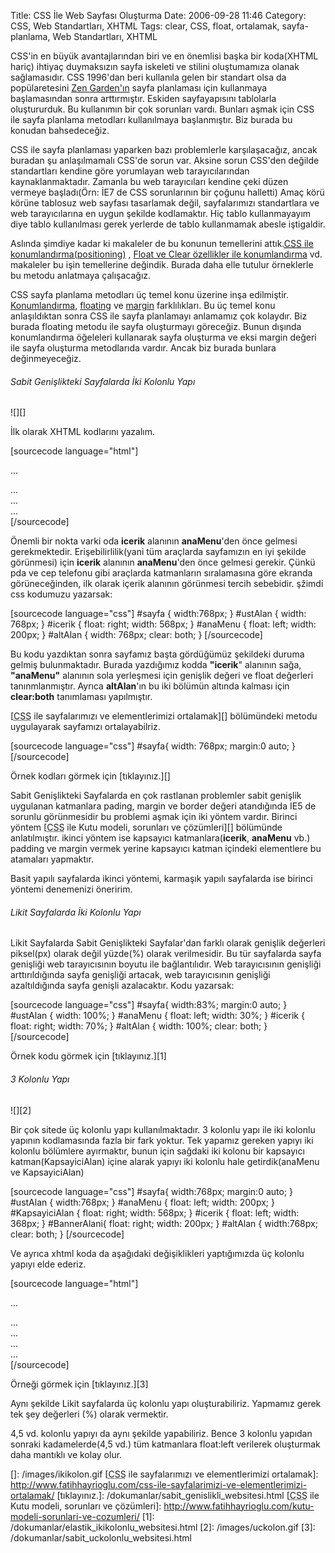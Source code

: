 Title: CSS İle Web Sayfası Oluşturma
Date: 2006-09-28 11:46
Category: CSS, Web Standartları, XHTML
Tags: clear, CSS, float, ortalamak, sayfa-planlama, Web Standartları, XHTML

CSS'in en büyük avantajlarından biri ve en önemlisi başka bir koda(XHTML
hariç) ihtiyaç duymaksızın sayfa iskeleti ve stilini oluştumamıza olanak
sağlamasıdır. CSS 1996'dan beri kullanıla gelen bir standart olsa da
popülaretesini [Zen Garden'ın][] sayfa planlaması için kullanmaya
başlamasından sonra arttırmıştır. Eskiden sayfayapısını tablolarla
oluştururduk. Bu kullanımın bir çok sorunları vardı. Bunları aşmak için
CSS ile sayfa planlama metodları kullanılmaya başlanmıştır. Biz burada
bu konudan bahsedeceğiz.

CSS ile sayfa planlaması yaparken bazı problemlerle karşılaşacağız,
ancak buradan şu anlaşılmamalı CSS'de sorun var. Aksine sorun CSS'den
değilde standartları kendine göre yorumlayan web tarayıcılarından
kaynaklanmaktadır. Zamanla bu web tarayıcıları kendine çeki düzen
vermeye başladı(Örn: İE7 de CSS sorunlarının bir çoğunu halletti) Amaç
körü körüne tablosuz web sayfası tasarlamak değil, sayfalarımızı
standartlara ve web tarayıcılarına en uygun şekilde kodlamaktır. Hiç
tablo kullanmayayım diye tablo kullanılması gerek yerlerde de tablo
kullanmamak abesle iştigaldir.

Aslında şimdiye kadar ki makaleler de bu konunun temellerini
attık.[<acronym title="Stil şablonu">CSS</acronym> ile
konumlandırma(positioning)][] , [Float ve Clear özellikler ile
konumlandırma][] vd. makaleler bu işin temellerine değindik. Burada daha
elle tutulur örneklerle bu metodu anlatmaya çalışacağız.

CSS sayfa planlama metodları üç temel konu üzerine inşa edilmiştir.
[Konumlandırma][<acronym title="Stil şablonu">CSS</acronym> ile
konumlandırma(positioning)], [floating][Float ve Clear özellikler ile
konumlandırma] ve [margin][] farklılıkları. Bu üç temel konu
anlaşıldıktan sonra CSS ile sayfa planlamayı anlamamız çok kolaydır. Biz
burada floating metodu ile sayfa oluşturmayı göreceğiz. Bunun dışında
konumlandırma öğeleleri kullanarak sayfa oluşturma ve eksi margin değeri
ile sayfa oluşturma metodlarıda vardır. Ancak biz burada bunlara
değinmeyeceğiz.

###### Sabit Genişlikteki Sayfalarda İki Kolonlu Yapı

![][]

İlk olarak XHTML kodlarını yazalım.

[sourcecode language="html"] <div id="sayfa"> <div id="ustAlan"> ...
</div> <div id="icerik"> ... </div> <div id="anaMenu"> ...
</div> <div id="altAlan"> ... </div> </div> [/sourcecode]

Önemli bir nokta varki oda **icerik** alanının **anaMenu**'den önce
gelmesi gerekmektedir. Erişebilirlilik(yani tüm araçlarda sayfamızın en
iyi şekilde görünmesi) için **icerik** alanının **anaMenu**'den önce
gelmesi gerekir. Çünkü pda ve cep telefonu gibi araçlarda katmanların
sıralamasına göre ekranda görüneceğinden, ilk olarak içerik alanının
görünmesi tercih sebebidir. şžimdi css kodumuzu yazarsak:

[sourcecode language="css"] #sayfa { width:768px; } #ustAlan { width:
768px; } #icerik { float: right; width: 568px; } #anaMenu { float:
left; width: 200px; } #altAlan { width: 768px; clear: both; }
[/sourcecode]

Bu kodu yazdıktan sonra sayfamız başta gördüğümüz şekildeki duruma
gelmiş bulunmaktadır. Burada yazdığımız kodda **"icerik**" alanının
sağa, **"anaMenu"** alanının sola yerleşmesi için genişlik değeri ve
float değerleri tanınmlanmıştır. Ayrıca **altAlan**'ın bu iki bölümün
altında kalması için **clear:both** tanımlaması yapılmıştır.

[<acronym title="Stil şablonu">CSS</acronym> ile sayfalarımızı ve
elementlerimizi ortalamak][] bölümündeki metodu uygulayarak sayfamızı
ortalayabilriz.

[sourcecode language="css"] #sayfa{ width: 768px; margin:0 auto; }
[/sourcecode]

Örnek kodları görmek için [tıklayınız.][]

Sabit Genişlikteki Sayfalarda en çok rastlanan problemler sabit genişlik
uygulanan katmanlara pading, margin ve border değeri atandığında IE5 de
sorunlu görünmesidir bu problemi aşmak için iki yöntem vardır. Birinci
yöntem [<acronym title="Stil şablonu">CSS</acronym> ile Kutu modeli,
sorunları ve çözümleri][] bölümünde anlatılmıştır. ikinci yöntem ise
kapsayıcı katmanlara(**icerik**, **anaMenu** vb.) padding ve margin
vermek yerine kapsayıcı katman içindeki elementlere bu atamaları
yapmaktır.

Basit yapılı sayfalarda ikinci yöntemi, karmaşık yapılı sayfalarda ise
birinci yöntemi denemenizi öneririm.

###### Likit Sayfalarda İki Kolonlu Yapı

Likit Sayfalarda Sabit Genişlikteki Sayfalar'dan farklı olarak genişlik
değerleri piksel(px) olarak değil yüzde(%) olarak verilmesidir. Bu tür
sayfalarda sayfa genişliği web tarayıcısının boyutu ile bağlantılıdır.
Web tarayıcısının genişliği arttırıldığında sayfa genişliği artacak, web
tarayıcısının genişliği azaltıldığında sayfa genişli azalacaktır. Kodu
yazarsak:

[sourcecode language="css"] #sayfa{ width:83%; margin:0 auto; }
#ustAlan { width: 100%; } #anaMenu { float: left; width: 30%; }
#icerik { float: right; width: 70%; } #altAlan { width: 100%; clear:
both; } [/sourcecode]

Örnek kodu görmek için [tıklayınız.][1]

###### 3 Kolonlu Yapı

![][2]

Bir çok sitede üç kolonlu yapı kullanılmaktadır. 3 kolonlu yapı ile iki
kolonlu yapının kodlamasında fazla bir fark yoktur. Tek yapamız gereken
yapıyı iki kolonlu bölümlere ayırmaktır, bunun için sağdaki iki kolonu
bir kapsayıcı katman(KapsayiciAlan) içine alarak yapıyı iki kolonlu hale
getirdik(anaMenu ve KapsayiciAlan)

[sourcecode language="css"] #sayfa{ width:768px; margin:0 auto; }
#ustAlan { width:768px; } #anaMenu { float: left; width: 200px; }
#KapsayiciAlan { float: right; width: 568px; } #icerik { float: left;
width: 368px; } #BannerAlani{ float: right; width: 200px; } #altAlan {
width:768px; clear: both; } [/sourcecode]

Ve ayrıca xhtml koda da aşağıdaki değişiklikleri yaptığımızda üç kolonlu
yapıyı elde ederiz.

[sourcecode language="html"] <div id="sayfa"> <div id="ustAlan"> ...
</div> <div id="KapsayiciAlan"> <div id="icerik"> ... </div>
<div id="BannerAlani"> ... </div> </div> <div id="anaMenu"> ...
</div> <div id="altAlan"> ... </div> </div> [/sourcecode]

Örneği görmek için [tıklayınız.][3]

Aynı şekilde Likit sayfalarda üç kolonlu yapı oluşturabiliriz. Yapmamız
gerek tek şey değerleri (%) olarak vermektir.

4,5 vd. kolonlu yapıyı da aynı şekilde yapabiliriz. Bence 3 kolonlu
yapıdan sonraki kadamelerde(4,5 vd.) tüm katmanlara float:left verilerek
oluşturmak daha mantıklı ve kolay olur.

</p>

  [Zen Garden'ın]: http://www.csszengarden.com/
  [<acronym title="Stil şablonu">CSS</acronym> ile
  konumlandırma(positioning)]: http://www.fatihhayrioglu.com/?p=151
  [Float ve Clear özellikler ile konumlandırma]: http://www.fatihhayrioglu.com/?p=160
  [margin]: http://www.fatihhayrioglu.com/?p=113
  []: /images/ikikolon.gif
  [<acronym title="Stil şablonu">CSS</acronym> ile sayfalarımızı ve
  elementlerimizi ortalamak]: http://www.fatihhayrioglu.com/css-ile-sayfalarimizi-ve-elementlerimizi-ortalamak/
  [tıklayınız.]: /dokumanlar/sabit_genislikli_websitesi.html
  [<acronym title="Stil şablonu">CSS</acronym> ile Kutu modeli,
  sorunları ve çözümleri]: http://www.fatihhayrioglu.com/kutu-modeli-sorunlari-ve-cozumleri/
  [1]: /dokumanlar/elastik_ikikolonlu_websitesi.html
  [2]: /images/uckolon.gif
  [3]: /dokumanlar/sabit_uckolonlu_websitesi.html
